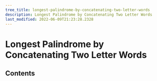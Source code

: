 ```yaml
---
tree_title: longest-palindrome-by-concatenating-two-letter-words
description: Longest Palindrome by Concatenating Two Letter Words
last_modified: 2022-06-09T21:23:28.2328
---
```


# Longest Palindrome by Concatenating Two Letter Words

## Contents

